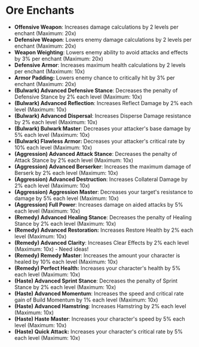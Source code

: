 # Ore Enchants

* **Offensive Weapon**: Increases damage calculations by 2 levels per enchant (Maximum: 20x)
* **Defensive Weapon**: Lowers enemy damage calculations by 2 levels per enchant (Maximum: 20x)
* **Weapon Weighting**: Lowers enemy ability to avoid attacks and effects by 3% per enchant (Maximum: 20x)
* **Defensive Armor**: Increases maximum health calculations by 2 levels per enchant (Maximum: 10x)
* **Armor Padding:** Lowers enemy chance to critically hit by 3% per enchant (Maximum: 20x)
* **(Bulwark) Advanced Defensive Stance**: Decreases the penalty of Defensive Stance by 2% each level (Maximum: 10x)
* **(Bulwark) Advanced Reflection**: Increases Reflect Damage by 2% each level (Maximum: 10x)
* **(Bulwark) Advanced Dispersal**: Increases Disperse Damage resistance by 2% each level (Maximum: 10x)
* **(Bulwark) Bulwark Master**: Decreases your attacker's base damage by 5% each level (Maximum: 10x)
* **(Bulwark) Flawless Armor:** Decreases your attacker's critical rate by 10% each level (Maximum: 10x)
* **(Aggression) Advanced Attack Stance**: Decreases the penalty of Attack Stance by 2% each level (Maximum: 10x)
* **(Aggression) Advanced Berserker**: Increases the maximum damage of Berserk by 2% each level (Maximum: 10x)
* **(Aggression) Advanced Destruction**: Increases Collateral Damage by 2% each level (Maximum: 10x)
* **(Aggression) Aggression Master**: Decreases your target's resistance to damage by 5% each level (Maximum: 10x)
* **(Aggression) Full Power**: Increases damage on aided attacks by 5% each level (Maximum: 10x)
* **(Remedy) Advanced Healing Stance**: Decreases the penalty of Healing Stance by 2% each level (Maximum: 10x)
* **(Remedy) Advanced Restoration:** Increases Restore Health by 2% each level (Maximum: 10x)
* **(Remedy) Advanced Clarity**: Increases Clear Effects by 2% each level (Maximum: 10x) - Need ideas!
* **(Remedy) Remedy Master**: Increases the amount your character is healed by 10% each level (Maximum: 10x)
* **(Remedy) Perfect Health:** Increases your character's health by 5% each level (Maximum: 10x)
* **(Haste) Advanced Sprint Stance**: Decreases the penalty of Sprint Stance by 2% each level (Maximum: 10x)
* **(Haste) Advanced Momentum**: Increases the speed and critical rate gain of Build Momentum by 1% each level (Maximum: 10x)
* **(Haste) Advanced Hamstring**: Increases Hamstring by 2% each level (Maximum: 10x)
* **(Haste) Haste Master**: Increases your character's speed by 5% each level (Maximum: 10x)
* **(Haste) Quick Attack:** Increases your character's critical rate by 5% each level (Maximum: 10x)
